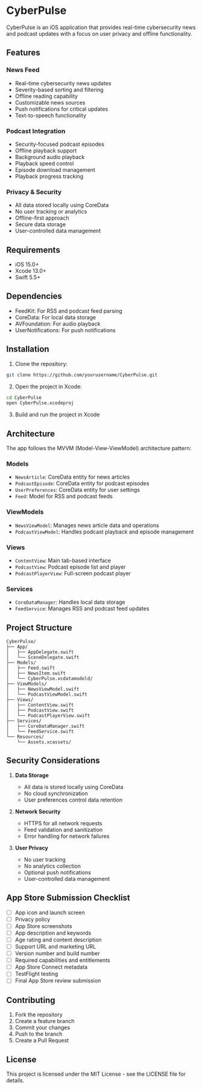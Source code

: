 # CyberPulse

CyberPulse is an iOS application that provides real-time cybersecurity news and podcast updates with a focus on user privacy and offline functionality.

## Features

### News Feed
- Real-time cybersecurity news updates
- Severity-based sorting and filtering
- Offline reading capability
- Customizable news sources
- Push notifications for critical updates
- Text-to-speech functionality

### Podcast Integration
- Security-focused podcast episodes
- Offline playback support
- Background audio playback
- Playback speed control
- Episode download management
- Playback progress tracking

### Privacy & Security
- All data stored locally using CoreData
- No user tracking or analytics
- Offline-first approach
- Secure data storage
- User-controlled data management

## Requirements

- iOS 15.0+
- Xcode 13.0+
- Swift 5.5+

## Dependencies

- FeedKit: For RSS and podcast feed parsing
- CoreData: For local data storage
- AVFoundation: For audio playback
- UserNotifications: For push notifications

## Installation

1. Clone the repository:
```bash
git clone https://github.com/yourusername/CyberPulse.git
```

2. Open the project in Xcode:
```bash
cd CyberPulse
open CyberPulse.xcodeproj
```

3. Build and run the project in Xcode

## Architecture

The app follows the MVVM (Model-View-ViewModel) architecture pattern:

### Models
- `NewsArticle`: CoreData entity for news articles
- `PodcastEpisode`: CoreData entity for podcast episodes
- `UserPreferences`: CoreData entity for user settings
- `Feed`: Model for RSS and podcast feeds

### ViewModels
- `NewsViewModel`: Manages news article data and operations
- `PodcastViewModel`: Handles podcast playback and episode management

### Views
- `ContentView`: Main tab-based interface
- `PodcastView`: Podcast episode list and player
- `PodcastPlayerView`: Full-screen podcast player

### Services
- `CoreDataManager`: Handles local data storage
- `FeedService`: Manages RSS and podcast feed updates

## Project Structure

```
CyberPulse/
├── App/
│   ├── AppDelegate.swift
│   └── SceneDelegate.swift
├── Models/
│   ├── Feed.swift
│   ├── NewsItem.swift
│   └── CyberPulse.xcdatamodeld/
├── ViewModels/
│   ├── NewsViewModel.swift
│   └── PodcastViewModel.swift
├── Views/
│   ├── ContentView.swift
│   ├── PodcastView.swift
│   └── PodcastPlayerView.swift
├── Services/
│   ├── CoreDataManager.swift
│   └── FeedService.swift
└── Resources/
    └── Assets.xcassets/
```

## Security Considerations

1. **Data Storage**
   - All data is stored locally using CoreData
   - No cloud synchronization
   - User preferences control data retention

2. **Network Security**
   - HTTPS for all network requests
   - Feed validation and sanitization
   - Error handling for network failures

3. **User Privacy**
   - No user tracking
   - No analytics collection
   - Optional push notifications
   - User-controlled data management

## App Store Submission Checklist

- [ ] App icon and launch screen
- [ ] Privacy policy
- [ ] App Store screenshots
- [ ] App description and keywords
- [ ] Age rating and content description
- [ ] Support URL and marketing URL
- [ ] Version number and build number
- [ ] Required capabilities and entitlements
- [ ] App Store Connect metadata
- [ ] TestFlight testing
- [ ] Final App Store review submission

## Contributing

1. Fork the repository
2. Create a feature branch
3. Commit your changes
4. Push to the branch
5. Create a Pull Request

## License

This project is licensed under the MIT License - see the LICENSE file for details. 
